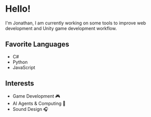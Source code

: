 # Hello!

I'm Jonathan, I am currently working on some tools to improve web development and Unity game development workflow.

## Favorite Languages
- C\#
- Python
- JavaScript

## Interests
- Game Development &#127918;
- AI Agents & Computing &#129504;
- Sound Design &#127911;

